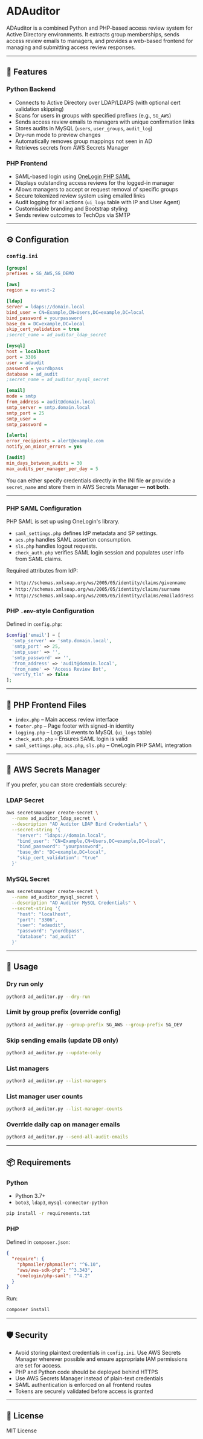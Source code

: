 # ADAuditor

ADAuditor is a combined Python and PHP-based access review system for Active Directory environments. It extracts group memberships, sends access review emails to managers, and provides a web-based frontend for managing and submitting access review responses.

---

## 🚀 Features

### Python Backend
- Connects to Active Directory over LDAP/LDAPS (with optional cert validation skipping)
- Scans for users in groups with specified prefixes (e.g., `SG_AWS`)
- Sends access review emails to managers with unique confirmation links
- Stores audits in MySQL (`users`, `user_groups`, `audit_log`)
- Dry-run mode to preview changes
- Automatically removes group mappings not seen in AD
- Retrieves secrets from AWS Secrets Manager

### PHP Frontend
- SAML-based login using [OneLogin PHP SAML](https://github.com/onelogin/php-saml)
- Displays outstanding access reviews for the logged-in manager
- Allows managers to accept or request removal of specific groups
- Secure tokenized review system using emailed links
- Audit logging for all actions (`ui_logs` table with IP and User Agent)
- Customisable branding and Bootstrap styling
- Sends review outcomes to TechOps via SMTP

---

## ⚙️ Configuration

### `config.ini`

```ini
[groups]
prefixes = SG_AWS,SG_DEMO

[aws]
region = eu-west-2

[ldap]
server = ldaps://domain.local
bind_user = CN=Example,CN=Users,DC=example,DC=local
bind_password = yourpassword
base_dn = DC=example,DC=local
skip_cert_validation = true
;secret_name = ad_auditor_ldap_secret

[mysql]
host = localhost
port = 3306
user = adaudit
password = yourdbpass
database = ad_audit
;secret_name = ad_auditor_mysql_secret

[email]
mode = smtp
from_address = audit@domain.local
smtp_server = smtp.domain.local
smtp_port = 25
smtp_user =
smtp_password =

[alerts]
error_recipients = alert@example.com
notify_on_minor_errors = yes

[audit]
min_days_between_audits = 30
max_audits_per_manager_per_day = 5
```
You can either specify credentials directly in the INI file **or** provide a `secret_name` and store them in AWS Secrets Manager — **not both**.

---

### PHP SAML Configuration

PHP SAML is set up using OneLogin's library.

- `saml_settings.php` defines IdP metadata and SP settings.
- `acs.php` handles SAML assertion consumption.
- `sls.php` handles logout requests.
- `check_auth.php` verifies SAML login session and populates user info from SAML claims.

Required attributes from IdP:
- `http://schemas.xmlsoap.org/ws/2005/05/identity/claims/givenname`
- `http://schemas.xmlsoap.org/ws/2005/05/identity/claims/surname`
- `http://schemas.xmlsoap.org/ws/2005/05/identity/claims/emailaddress`

### PHP `.env`-style Configuration

Defined in `config.php`:

```php
$config['email'] = [
  'smtp_server' => 'smtp.domain.local',
  'smtp_port' => 25,
  'smtp_user' => '',
  'smtp_password' => '',
  'from_address' => 'audit@domain.local',
  'from_name' => 'Access Review Bot',
  'verify_tls' => false
];
```

---

## 📂 PHP Frontend Files

- `index.php` – Main access review interface
- `footer.php` – Page footer with signed-in identity
- `logging.php` – Logs UI events to MySQL (`ui_logs` table)
- `check_auth.php` – Ensures SAML login is valid
- `saml_settings.php`, `acs.php`, `sls.php` – OneLogin PHP SAML integration

---

## 🔐 AWS Secrets Manager

If you prefer, you can store credentials securely:

### LDAP Secret

```bash
aws secretsmanager create-secret \
  --name ad_auditor_ldap_secret \
  --description "AD Auditor LDAP Bind Credentials" \
  --secret-string '{
    "server": "ldaps://domain.local",
    "bind_user": "CN=Example,CN=Users,DC=example,DC=local",
    "bind_password": "yourpassword",
    "base_dn": "DC=example,DC=local",
    "skip_cert_validation": "true"
  }'
```

### MySQL Secret

```bash
aws secretsmanager create-secret \
  --name ad_auditor_mysql_secret \
  --description "AD Auditor MySQL Credentials" \
  --secret-string '{
    "host": "localhost",
    "port": "3306",
    "user": "adaudit",
    "password": "yourdbpass",
    "database": "ad_audit"
  }'
```

---

## 🧪 Usage

### Dry run only

```bash
python3 ad_auditor.py --dry-run
```

### Limit by group prefix (override config)

```bash
python3 ad_auditor.py --group-prefix SG_AWS --group-prefix SG_DEV
```

### Skip sending emails (update DB only)

```bash
python3 ad_auditor.py --update-only
```

### List managers

```bash
python3 ad_auditor.py --list-managers
```

### List manager user counts

```bash
python3 ad_auditor.py --list-manager-counts
```

### Override daily cap on manager emails

```bash
python3 ad_auditor.py --send-all-audit-emails
```

---

## 📦 Requirements

### Python
- Python 3.7+
- `boto3`, `ldap3`, `mysql-connector-python`

```bash
pip install -r requirements.txt
```

### PHP
Defined in `composer.json`:

```json
{
  "require": {
    "phpmailer/phpmailer": "^6.10",
    "aws/aws-sdk-php": "^3.343",
    "onelogin/php-saml": "^4.2"
  }
}
```

Run:

```bash
composer install
```

---

## 🛡️ Security

- Avoid storing plaintext credentials in `config.ini`. Use AWS Secrets Manager wherever possible and ensure appropriate IAM permissions are set for access.
- PHP and Python code should be deployed behind HTTPS
- Use AWS Secrets Manager instead of plain-text credentials
- SAML authentication is enforced on all frontend routes
- Tokens are securely validated before access is granted


---

## 📜 License

MIT License
